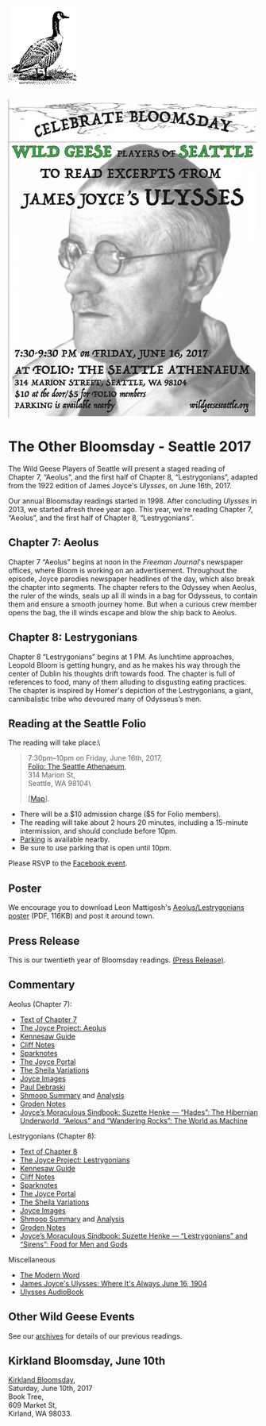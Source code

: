[![[Goose]](../../images/goose.gif)](../../index.html)

[![](../../posters/2017-Aeolygians.jpg)](../../posters/2017-Aeolygians.pdf "Download Aeolus/Lestrygonians Poster")

The Other Bloomsday - Seattle 2017
==================================

The Wild Geese Players of Seattle will present a staged reading of
Chapter 7, “Aeolus”, and the first half of Chapter 8, “Lestrygonians”,
adapted from the 1922 edition of James Joyce's *Ulysses*, on June 16th,
2017.

Our annual Bloomsday readings started in 1998. After concluding
*Ulysses* in 2013, we started afresh three year ago. This year, we're
reading Chapter 7, “Aeolus”, and the first half of Chapter 8,
“Lestrygonians”.

Chapter 7: Aeolus
-----------------

Chapter 7 “Aeolus” begins at noon in the *Freeman Journal*'s newspaper
offices, where Bloom is working on an advertisement. Throughout the
episode, Joyce parodies newspaper headlines of the day, which also break
the chapter into segments. The chapter refers to the Odyssey when
Aeolus, the ruler of the winds, seals up all ill winds in a bag for
Odysseus, to contain them and ensure a smooth journey home. But when a
curious crew member opens the bag, the ill winds escape and blow the
ship back to Aeolus.

Chapter 8: Lestrygonians
------------------------

Chapter 8 “Lestrygonians” begins at 1 PM. As lunchtime approaches,
Leopold Bloom is getting hungry, and as he makes his way through the
center of Dublin his thoughts drift towards food. The chapter is full of
references to food, many of them alluding to disgusting eating
practices. The chapter is inspired by Homer's depiction of the
Lestrygonians, a giant, cannibalistic tribe who devoured many of
Odysseus’s men.

Reading at the Seattle Folio
----------------------------

The reading will take place:\

> 7:30pm–10pm on Friday, June 16th, 2017,\
>  [Folio: The Seattle Athenaeum](http://www.folioseattle.org/),\
>  314 Marion St,\
>  Seattle, WA 98104\
>
> [[Map](https://maps.google.com/maps?q=314+Marion+St,+Seattle,+WA+98104)].

-   There will be a \$10 admission charge (\$5 for Folio members).
-   The reading will take about 2 hours 20 minutes, including a
    15-minute intermission, and should conclude before 10pm.
-   [Parking](http://www.folioseattle.org/map-parking-info) is available
    nearby.
-   Be sure to use parking that is open until 10pm.

Please RSVP to the [Facebook
event](https://www.facebook.com/events/467481080263824/).

Poster
------

We encourage you to download Leon Mattigosh's [Aeolus/Lestrygonians
poster](../../posters/2017-Aeolygians.pdf "Download Aeolus/Lestrygonians Poster")
(PDF, 116KB) and post it around town.

Press Release
-------------

This is our twentieth year of Bloomsday readings. [(Press
Release)](./2017/press-release.html).

Commentary
----------

Aeolus (Chapter 7):

-   [Text of Chapter
    7](http://www.online-literature.com/james_joyce/ulysses/7/)
-   [The Joyce Project:
    Aeolus](http://m.joyceproject.com/chapters/aeolus.html)
-   [Kennesaw
    Guide](http://web.archive.org/web/20120618124805/http://ksumail.kennesaw.edu/~mglosup/ulysses/aeolus.htm)
-   [Cliff
    Notes](http://www.cliffsnotes.com/literature/u/ulysses/summary-and-analysis/chapter-7)
-   [Sparknotes](http://www.sparknotes.com/lit/ulysses/section7.rhtml)
-   [The Joyce
    Portal](http://web.archive.org/web/20130409060521/http://www.robotwisdom.com/jaj/ulysses/index.html#eolus)
-   [The Sheila Variations](http://www.sheilaomalley.com/?p=7575)
-   [Joyce Images](http://www.joyceimages.com/chapter/07/)
-   [Paul
    Debraski](https://ijustreadaboutthat.wordpress.com/2010/07/26/james-joyce%E2%80%93week-3-ulysses-1922/)
-   [Shmoop
    Summary](http://www.shmoop.com/ulysses-joyce/episode-7-aeolus-summary.html)
    and
    [Analysis](http://www.shmoop.com/ulysses-joyce/aeolus-analysis-summary.html)
-   [Groden Notes](http://www.michaelgroden.com/notes/open07.html)
-   [Joyce’s Moraculous Sindbook: Suzette Henke — “Hades”: The Hibernian
    Underworld, “Aelous” and “Wandering Rocks”: The World as
    Machine](https://ohiostatepress.org/books/Complete%20PDFs/Henke%20Joyces/07.pdf)

Lestrygonians (Chapter 8):

-   [Text of Chapter
    8](http://www.online-literature.com/james_joyce/ulysses/8/)
-   [The Joyce Project:
    Lestrygonians](http://m.joyceproject.com/chapters/lestry.html)
-   [Kennesaw
    Guide](http://web.archive.org/web/20120513110015/http://ksumail.kennesaw.edu:80/~mglosup/ulysses/lystrygon.htm)
-   [Cliff
    Notes](http://www.cliffsnotes.com/literature/u/ulysses/summary-and-analysis/chapter-8)
-   [Sparknotes](http://www.sparknotes.com/lit/ulysses/section8.rhtml)
-   [The Joyce
    Portal](http://web.archive.org/web/20130409060521/http://www.robotwisdom.com/jaj/ulysses/index.html#lestryg)
-   [The Sheila Variations](http://www.sheilaomalley.com/?p=7580)
-   [Joyce Images](http://www.joyceimages.com/chapter/08/)
-   [Shmoop
    Summary](http://www.shmoop.com/ulysses-joyce/episode-8-lestrygonians-summary.html)
    and
    [Analysis](http://www.shmoop.com/ulysses-joyce/lestrygonians-analysis-summary.html)
-   [Groden Notes](http://www.michaelgroden.com/notes/open08.html)
-   [Joyce’s Moraculous Sindbook: Suzette Henke — “Lestrygonians” and
    “Sirens”: Food for Men and
    Gods](https://ohiostatepress.org/books/Complete%20PDFs/Henke%20Joyces/08.pdf)

Miscellaneous

-   [The Modern
    Word](http://web.archive.org/web/20150423131232/http://www.themodernword.com/joyce/)
-   [James Joyce's Ulysses: Where It's Always June 16,
    1904](http://loki.stockton.edu/~kinsellt/projects/ulysses/ulysses.html)
-   [Ulysses AudioBook](http://archive.org/details/Ulysses-Audiobook)

Other Wild Geese Events
-----------------------

See our [archives](../../archives.html) for details of our previous
readings.

Kirkland Bloomsday, June 10th
-----------------------------

[Kirkland
Bloomsday](https://www.facebook.com/696063413849418/photos/a.726155350840224.1073741828.696063413849418/1238135719642182/?type=3&theater),\
 Saturday, June 10th, 2017\
 Book Tree,\
 609 Market St,\
 Kirland, WA 98033.
